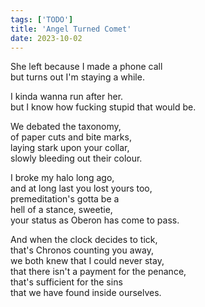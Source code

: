 ```yaml
---
tags: ['TODO']
title: 'Angel Turned Comet'
date: 2023-10-02
---
```


She left because I made a phone call  
but turns out I'm staying a while.

I kinda wanna run after her.  
but I know how fucking stupid that would be.

We debated the taxonomy,  
of paper cuts and bite marks,  
laying stark upon your collar,  
slowly bleeding out their colour.

I broke my halo long ago,  
and at long last you lost yours too,  
premeditation's gotta be a  
hell of a stance, sweetie,  
your status as Oberon has come to pass.

And when the clock decides to tick,  
that's Chronos counting you away,  
we both knew that I could never stay,  
that there isn't a payment for the penance,  
that's sufficient for the sins  
that we have found inside ourselves.
